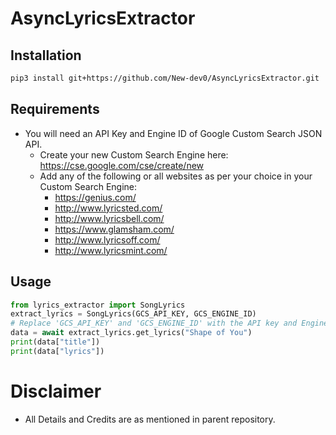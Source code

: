# AsyncLyricsExtractor


## Installation

```bash
pip3 install git+https://github.com/New-dev0/AsyncLyricsExtractor.git
```

## Requirements

* You will need an API Key and Engine ID of Google Custom Search JSON API.
  * Create your new Custom Search Engine here: https://cse.google.com/cse/create/new
  * Add any of the following or all websites as per your choice in your Custom Search Engine:
    * https://genius.com/
    * http://www.lyricsted.com/
    * http://www.lyricsbell.com/
    * https://www.glamsham.com/
    * http://www.lyricsoff.com/
    * http://www.lyricsmint.com/

## Usage
```python
from lyrics_extractor import SongLyrics
extract_lyrics = SongLyrics(GCS_API_KEY, GCS_ENGINE_ID)
# Replace 'GCS_API_KEY' and 'GCS_ENGINE_ID' with the API key and Engine ID received.
data = await extract_lyrics.get_lyrics("Shape of You")
print(data["title"])
print(data["lyrics"])
```

# Disclaimer
- All Details and Credits are as mentioned in parent repository. 
